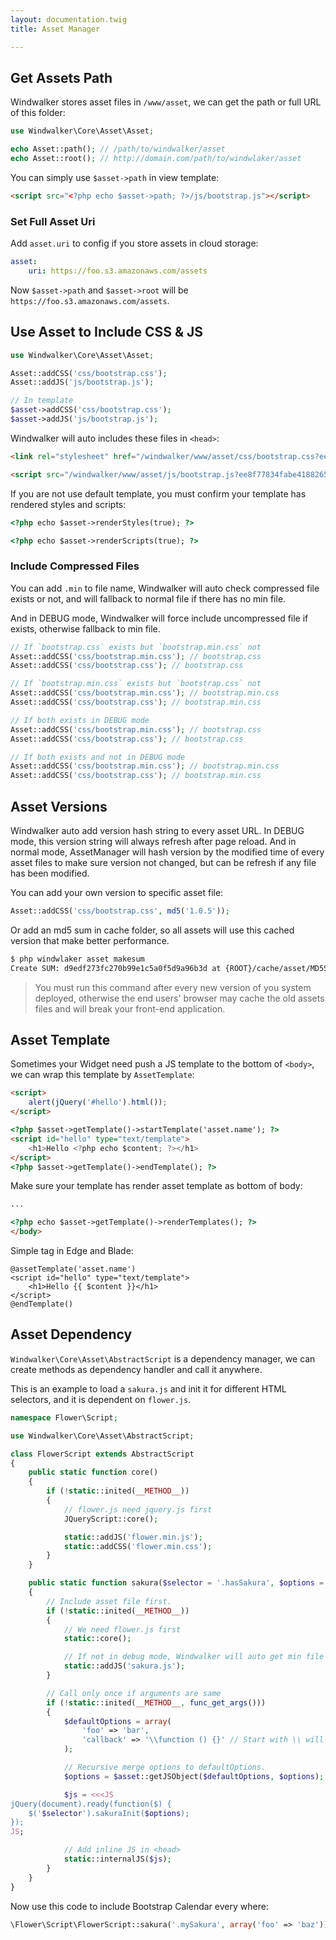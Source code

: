 ```yaml
---
layout: documentation.twig
title: Asset Manager

---
```


## Get Assets Path

Windwalker stores asset files in `/www/asset`, we can get the path or full URL of this folder:

``` php
use Windwalker\Core\Asset\Asset;

echo Asset::path(); // /path/to/windwalker/asset
echo Asset::root(); // http://domain.com/path/to/windwlaker/asset
```

You can simply use `$asset->path` in view template:

``` html
<script src="<?php echo $asset->path; ?>/js/bootstrap.js"></script>
```

### Set Full Asset Uri

Add `asset.uri` to config if you store assets in cloud storage:

``` yaml
asset:
    uri: https://foo.s3.amazonaws.com/assets
```

Now `$asset->path` and `$asset->root` will be `https://foo.s3.amazonaws.com/assets`.

## Use Asset to Include CSS & JS

``` php
use Windwalker\Core\Asset\Asset;

Asset::addCSS('css/bootstrap.css');
Asset::addJS('js/bootstrap.js');

// In template
$asset->addCSS('css/bootstrap.css');
$asset->addJS('js/bootstrap.js');
```

Windwalker will auto includes these files in `<head>`:

``` html
<link rel="stylesheet" href="/windwalker/www/asset/css/bootstrap.css?ee8f77834fabe4188265a599a77f2c21" />

<script src="/windwalker/www/asset/js/bootstrap.js?ee8f77834fabe4188265a599a77f2c21"></script>
```

If you are not use default template, you must confirm your template has rendered styles and scripts:

``` html
<?php echo $asset->renderStyles(true); ?>

<?php echo $asset->renderScripts(true); ?>
```

### Include Compressed Files

You can add `.min` to file name, Windwalker will auto check compressed file exists or not, and will fallback to normal file if
there has no min file.

And in DEBUG mode, Windwalker will force include uncompressed file if exists, otherwise fallback to min file.

``` php
// If `bootstrap.css` exists but `bootstrap.min.css` not
Asset::addCSS('css/bootstrap.min.css'); // bootstrap.css
Asset::addCSS('css/bootstrap.css'); // bootstrap.css

// If `bootstrap.min.css` exists but `bootstrap.css` not
Asset::addCSS('css/bootstrap.min.css'); // bootstrap.min.css
Asset::addCSS('css/bootstrap.css'); // bootstrap.min.css

// If both exists in DEBUG mode
Asset::addCSS('css/bootstrap.min.css'); // bootstrap.css
Asset::addCSS('css/bootstrap.css'); // bootstrap.css

// If both exists and not in DEBUG mode
Asset::addCSS('css/bootstrap.min.css'); // bootstrap.min.css
Asset::addCSS('css/bootstrap.css'); // bootstrap.min.css
```

## Asset Versions

Windwalker auto add version hash string to every asset URL. In DEBUG mode, this version string will always refresh
after page reload. And in normal mode, AssetManager will hash version by the modified time of every asset files to make sure
version not changed, but can be refresh if any file has been modified.

You can add your own version to specific asset file:

``` php
Asset::addCSS('css/bootstrap.css', md5('1.0.5'));
```

Or add an md5 sum in cache folder, so all assets will use this cached version that make better performance.

``` bash
$ php windwlaker asset makesum
Create SUM: d9edf273fc270b99e1c5a0f5d9a96b3d at {ROOT}/cache/asset/MD5SUM
```

> You must run this command after every new version of you system deployed, otherwise the end users' browser may cache
the old assets files and will break your front-end application.

## Asset Template

Sometimes your Widget need push a JS template to the bottom of `<body>`, we can wrap this template by `AssetTemplate`:

``` html
<script>
    alert(jQuery('#hello').html());
</script>

<?php $asset->getTemplate()->startTemplate('asset.name'); ?>
<script id="hello" type="text/template">
    <h1>Hello <?php echo $content; ?></h1>
</script>
<?php $asset->getTemplate()->endTemplate(); ?>
```

Make sure your template has render asset template as bottom of body:

``` html
...

<?php echo $asset->getTemplate()->renderTemplates(); ?>
</body>
```

Simple tag in Edge and Blade:

``` blade
@assetTemplate('asset.name')
<script id="hello" type="text/template">
    <h1>Hello {{ $content }}</h1>
</script>
@endTemplate()
```

## Asset Dependency

`Windwalker\Core\Asset\AbstractScript` is a dependency manager, we can create methods as dependency handler and call it anywhere.

This is an example to load a `sakura.js` and init it for different HTML selectors, and it is dependent on `flower.js`.

``` php
namespace Flower\Script;

use Windwalker\Core\Asset\AbstractScript;

class FlowerScript extends AbstractScript
{
	public static function core()
	{
		if (!static::inited(__METHOD__))
		{
			// flower.js need jquery.js first
			JQueryScript::core();

			static::addJS('flower.min.js');
			static::addCSS('flower.min.css');
		}
	}

	public static function sakura($selector = '.hasSakura', $options = array())
	{
		// Include asset file first.
		if (!static::inited(__METHOD__))
		{
			// We need flower.js first
			static::core();

			// If not in debug mode, Windwalker will auto get min file instead.
			static::addJS('sakura.js');
		}

		// Call only once if arguments are same
		if (!static::inited(__METHOD__, func_get_args()))
		{
			$defaultOptions = array(
				'foo' => 'bar',
				'callback' => '\\function () {}' // Start with \\ will not be quote
			);

			// Recursive merge options to defaultOptions.
			$options = $asset::getJSObject($defaultOptions, $options);

			$js = <<<JS
jQuery(document).ready(function($) {
    $('$selector').sakuraInit($options);
});
JS;

			// Add inline JS in <head>
			static::internalJS($js);
		}
	}
}
```

Now use this code to include Bootstrap Calendar every where:

``` php
\Flower\Script\FlowerScript::sakura('.mySakura', array('foo' => 'baz'));
```


